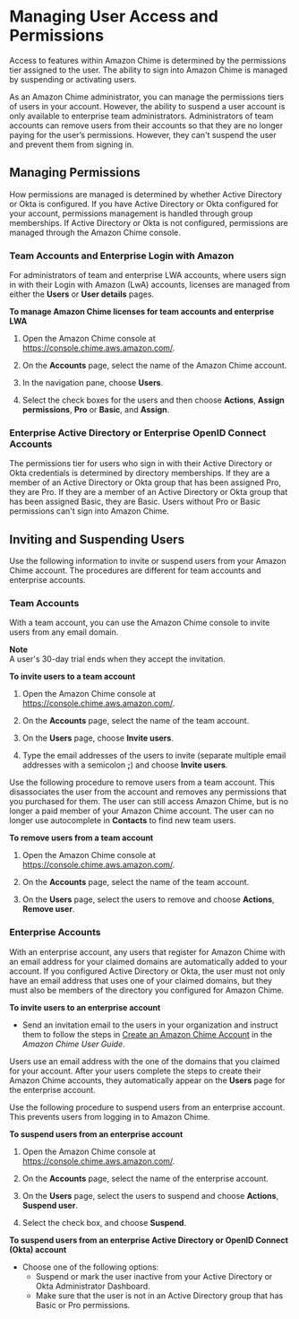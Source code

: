 # Managing User Access and Permissions<a name="manage-access"></a>

Access to features within Amazon Chime is determined by the permissions tier assigned to the user\. The ability to sign into Amazon Chime is managed by suspending or activating users\. 

As an Amazon Chime administrator, you can manage the permissions tiers of users in your account\. However, the ability to suspend a user account is only available to enterprise team administrators\. Administrators of team accounts can remove users from their accounts so that they are no longer paying for the user’s permissions\. However, they can't suspend the user and prevent them from signing in\. 

## Managing Permissions<a name="manage-licenses"></a>

How permissions are managed is determined by whether Active Directory or Okta is configured\. If you have Active Directory or Okta configured for your account, permissions management is handled through group memberships\. If Active Directory or Okta is not configured, permissions are managed through the Amazon Chime console\. 

### Team Accounts and Enterprise Login with Amazon<a name="manage-team-licenses"></a>

For administrators of team and enterprise LWA accounts, where users sign in with their Login with Amazon \(LwA\) accounts, licenses are managed from either the **Users** or **User details** pages\. 

**To manage Amazon Chime licenses for team accounts and enterprise LWA**

1. Open the Amazon Chime console at [https://console\.chime\.aws\.amazon\.com/](https://console.chime.aws.amazon.com)\.

1. On the **Accounts** page, select the name of the Amazon Chime account\.

1. In the navigation pane, choose **Users**\.

1. Select the check boxes for the users and then choose **Actions**, **Assign permissions**, **Pro** or **Basic**, and **Assign**\.

### Enterprise Active Directory or Enterprise OpenID Connect Accounts<a name="manage-AD-licenses"></a>

The permissions tier for users who sign in with their Active Directory or Okta credentials is determined by directory memberships\. If they are a member of an Active Directory or Okta group that has been assigned Pro, they are Pro\. If they are a member of an Active Directory or Okta group that has been assigned Basic, they are Basic\. Users without Pro or Basic permissions can't sign into Amazon Chime\.

## Inviting and Suspending Users<a name="invite-users-team"></a>

Use the following information to invite or suspend users from your Amazon Chime account\. The procedures are different for team accounts and enterprise accounts\.

### Team Accounts<a name="invite-team"></a>

With a team account, you can use the Amazon Chime console to invite users from any email domain\.

**Note**  
A user's 30\-day trial ends when they accept the invitation\.

**To invite users to a team account**

1. Open the Amazon Chime console at [https://console\.chime\.aws\.amazon\.com/](https://console.chime.aws.amazon.com)\.

1. On the **Accounts** page, select the name of the team account\.

1. On the **Users** page, choose **Invite users**\.

1. Type the email addresses of the users to invite \(separate multiple email addresses with a semicolon **;**\) and choose **Invite users**\.

Use the following procedure to remove users from a team account\. This disassociates the user from the account and removes any permissions that you purchased for them\. The user can still access Amazon Chime, but is no longer a paid member of your Amazon Chime account\. The user can no longer use autocomplete in **Contacts** to find new team users\.

**To remove users from a team account**

1. Open the Amazon Chime console at [https://console\.chime\.aws\.amazon\.com/](https://console.chime.aws.amazon.com)\.

1. On the **Accounts** page, select the name of the team account\.

1. On the **Users** page, select the users to remove and choose **Actions**, **Remove user**\.

### Enterprise Accounts<a name="invite-enterprise"></a>

With an enterprise account, any users that register for Amazon Chime with an email address for your claimed domains are automatically added to your account\. If you configured Active Directory or Okta, the user must not only have an email address that uses one of your claimed domains, but they must also be members of the directory you configured for Amazon Chime\.

**To invite users to an enterprise account**
+ Send an invitation email to the users in your organization and instruct them to follow the steps in [Create an Amazon Chime Account](https://docs.aws.amazon.com/chime/latest/ug/chime-create-account.html) in the *Amazon Chime User Guide*\.

Users use an email address with the one of the domains that you claimed for your account\. After your users complete the steps to create their Amazon Chime accounts, they automatically appear on the **Users** page for the enterprise account\.

Use the following procedure to suspend users from an enterprise account\. This prevents users from logging in to Amazon Chime\.

**To suspend users from an enterprise account**

1. Open the Amazon Chime console at [https://console\.chime\.aws\.amazon\.com/](https://console.chime.aws.amazon.com)\.

1. On the **Accounts** page, select the name of the enterprise account\.

1. On the **Users** page, select the users to suspend and choose **Actions**, **Suspend user**\.

1. Select the check box, and choose **Suspend**\.

**To suspend users from an enterprise Active Directory or OpenID Connect \(Okta\) account**
+ Choose one of the following options:
  + Suspend or mark the user inactive from your Active Directory or Okta Administrator Dashboard\.
  + Make sure that the user is not in an Active Directory group that has Basic or Pro permissions\.